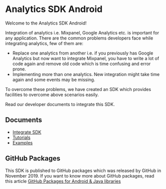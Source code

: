 # Analytics SDK Android
Welcome to the Analytics SDK Android!

Integration of analytics i.e. Mixpanel, Google Analytics etc. is important for any application. There are the common problems developers face while integrating analytics, few of them are:
- Replace one analytics from another i.e. if you previously has Google Analytics but now want to integrate Mixpanel, you have to write a lot of code again and remove old code which is time confusing and error prone.
- Implementing more than one analytics. New integration might take time again and some events may be missing.

To overcome these problems, we have created an SDK which provides facilities to overcome above scenarios easily.

Read our developer documents to integrate this SDK.

## Documents

- [Integrate SDK](https://github.com/mohitrajput987/analytics-sdk-android/wiki/Integrate-SDK)
- [Tutorials](https://github.com/mohitrajput987/analytics-sdk-android/wiki/Tutorials)
- [Examples](https://github.com/mohitrajput987/analytics-sdk-android/wiki/Examples)

## GitHub Packages
This SDK is published to GitHub packages which was released by GitHub in November 2019. If you want to know more about GitHub packages, read this article
[GitHub Packages for Android & Java libraries](https://dev.to/mohitrajput987/publish-android-library-using-github-packages-4lnf)
